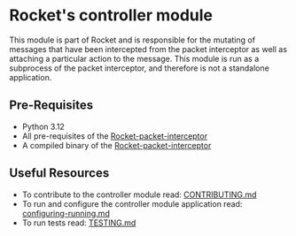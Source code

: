 # Rocket's controller module

This module is part of Rocket and is responsible for 
the mutating of messages that have been intercepted from 
the packet interceptor as well as attaching a particular action 
to the message. This module is run as a subprocess of the packet interceptor, 
and therefore is not a standalone application.

## Pre-Requisites

- Python 3.12
- All pre-requisites of the [Rocket-packet-interceptor](https://gitlab.ewi.tudelft.nl/cse2000-software-project/2023-2024/cluster-q/13d/xrpl-packet-interceptor)
- A compiled binary of the [Rocket-packet-interceptor](https://gitlab.ewi.tudelft.nl/cse2000-software-project/2023-2024/cluster-q/13d/xrpl-packet-interceptor)

## Useful Resources

- To contribute to the controller module read: 
[CONTRIBUTING.md](CONTRIBUTING.md)
- To run and configure the controller module application read:
[configuring-running.md](docs/resources/configuring-running.md)
- To run tests read:
[TESTING.md](TESTING.md)


